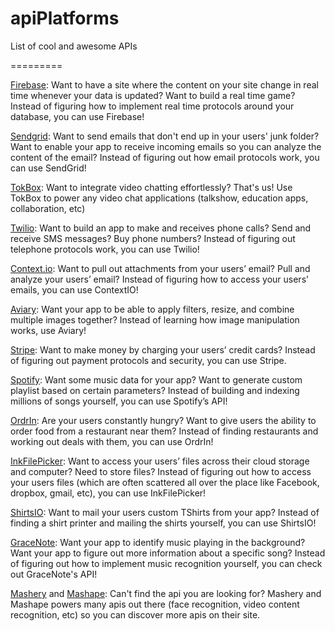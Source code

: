 apiPlatforms
============

List of cool and awesome APIs

=========

[Firebase](https://www.firebase.com/tutorial/#gettingstarted): Want to have a site where the content on your site change in real time whenever your data is updated? Want to build a real time game? Instead of figuring how to implement real time protocols around your database, you can use Firebase!

[Sendgrid](http://sendgrid.com/developers): Want to send emails that don't end up in your users' junk folder? Want to enable your app to receive incoming emails so you can analyze the content of the email? Instead of figuring out how email protocols work, you can use SendGrid!

[TokBox](http://tokbox.com/opentok/quick-start/): Want to integrate video chatting effortlessly? That's us! Use TokBox to power any video chat applications (talkshow, education apps, collaboration, etc)

[Twilio](https://www.twilio.com/docs): Want to build an app to make and receives phone calls? Send and receive SMS messages? Buy phone numbers? Instead of figuring out telephone protocols work, you can use Twilio!

[Context.io](http://context.io/how-it-works): Want to pull out attachments from your users’ email? Pull and analyze your users’ email? Instead of figuring how to access your users’ emails, you can use ContextIO!

[Aviary](http://developers.aviary.com/): Want your app to be able to apply filters, resize, and combine multiple images together? Instead of learning how image manipulation works, use Aviary!

[Stripe](https://stripe.com/): Want to make money by charging your users’ credit cards? Instead of figuring out payment protocols and security, you can use Stripe.

[Spotify](https://developer.spotify.com/): Want some music data for your app? Want to generate custom playlist based on certain parameters? Instead of building and indexing millions of songs yourself, you can use Spotify’s API!

[OrdrIn](http://ordr.in/): Are your users constantly hungry? Want to give users the ability to order food from a restaurant near them? Instead of finding restaurants and working out deals with them, you can use OrdrIn!

[InkFilePicker](https://www.inkfilepicker.com/): Want to access your users’ files across their cloud storage and computer? Need to store files? Instead of figuring out how to access your users files (which are often scattered all over the place like Facebook, dropbox, gmail, etc), you can use InkFilePicker!

[ShirtsIO](https://www.shirts.io/api/): Want to mail your users custom TShirts from your app? Instead of finding a shirt printer and mailing the shirts yourself, you can use ShirtsIO!

[GraceNote](https://developer.gracenote.com/): Want your app to identify music playing in the background? Want your app to figure out more information about a specific song? Instead of figuring out how to implement music recognition yourself, you can check out GraceNote's API!

[Mashery](http://www.mashery.com/) and [Mashape](https://www.mashape.com/): Can't find the api you are looking for? Mashery and Mashape powers many apis out there (face recognition, video content recognition, etc) so you can discover more apis on their site.

